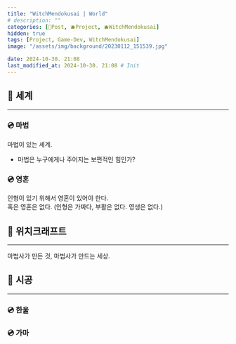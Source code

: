 ```yaml
---
title: "WitchMendokusai | World"
# description: ""
categories: [📀Post, 🫐Project, 🫐WitchMendokusai]
hidden: true
tags: [Project, Game-Dev, WitchMendokusai]
image: "/assets/img/background/20230112_151539.jpg"

date: 2024-10-30. 21:08
last_modified_at: 2024-10-30. 21:08 # Init
---
```


## 📀 세계

---

### 💿 마법

마법이 있는 세계.  

- 마법은 누구에게나 주어지는 보편적인 힘인가?

### 💿 영혼

인형이 있기 위해서 영혼이 있어야 한다.  
혹은 영혼은 없다. (인형은 가짜다, 부활은 없다. 영생은 없다.)  

## 📀 위치크래프트

---

마법사가 만든 것, 마법사가 만드는 세상.  

## 📀 시공

---

### 💿 한울

### 💿 가마
